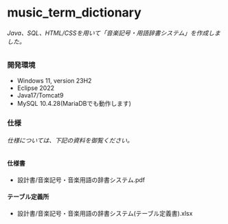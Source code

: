 # music_term_dictionary
######  Java、SQL、HTML/CSSを用いて「音楽記号・用語辞書システム」を作成しました。

### 開発環境
- Windows 11, version 23H2
- Eclipse 2022
- Java17/Tomcat9
- MySQL 10.4.28(MariaDBでも動作します)

### 仕様
###### 仕様については、下記の資料を御覧ください。

#### 仕様書
- 設計書/音楽記号・音楽用語の辞書システム.pdf

#### テーブル定義所
- 設計書/音楽記号・音楽用語の辞書システム(テーブル定義書).xlsx

